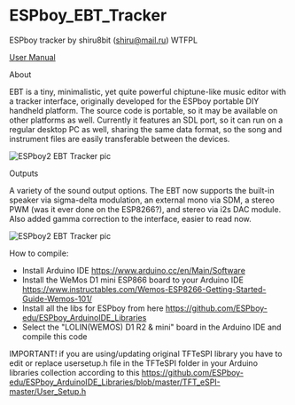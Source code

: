 # ESPboy_EBT_Tracker
ESPboy tracker by shiru8bit (shiru@mail.ru) WTFPL

[User Manual](https://github.com/ESPboy-edu/ESPboy_EBT_Tracker/blob/main/EBT%20-%20ESPboy%20tracker.pdf?raw=true)

About

EBT is a tiny, minimalistic, yet quite powerful chiptune-like music editor with a tracker interface, originally developed for the ESPboy portable DIY handheld platform.
The source code is portable, so it may be available on other platforms as well. Currently it features an SDL port, so it can run on a regular desktop PC as well, sharing the same data format, so the song and instrument files are easily transferable between the devices.


![ESPboy2 EBT Tracker pic](https://github.com/ESPboy-edu/ESPboy_EBT_Tracker/blob/main/ESPboy2_EBT_Tracker_look.png?raw=true)

Outputs

A variety of the sound output options. The EBT now supports the built-in speaker via sigma-delta modulation, an external mono via SDM, a stereo PWM (was it ever done on the ESP8266?), and stereo via i2s DAC module. Also added gamma correction to the interface, easier to read now.

![ESPboy2 EBT Tracker pic](https://github.com/ESPboy-edu/ESPboy_EBT_Tracker/blob/main/ebttrackeroutputs.png?raw=true)

How to compile:
  - Install Arduino IDE https://www.arduino.cc/en/Main/Software
  - Install the WeMos D1 mini ESP866 board to your Arduino IDE https://www.instructables.com/Wemos-ESP8266-Getting-Started-Guide-Wemos-101/
  - Install all the libs for ESPboy from here https://github.com/ESPboy-edu/ESPboy_ArduinoIDE_Libraries
  - Select the "LOLIN(WEMOS) D1 R2 & mini" board in the Arduino IDE and compile this code

IMPORTANT!
  if you are using/updating original TFTeSPI library
  you have to edit or replace usersetup.h file in the TFTeSPI folder in your Arduino libraries collection
  according to this https://github.com/ESPboy-edu/ESPboy_ArduinoIDE_Libraries/blob/master/TFT_eSPI-master/User_Setup.h

